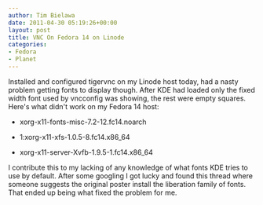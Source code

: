 ```yaml
---
author: Tim Bielawa
date: 2011-04-30 05:19:26+00:00
layout: post
title: VNC On Fedora 14 on Linode
categories:
- Fedora
- Planet
---
```


Installed and configured tigervnc on my Linode host today, had a nasty problem getting fonts to display though. After KDE had loaded only the fixed width font used by vncconfig was showing, the rest were empty squares. Here's what didn't work on my Fedora 14 host:



	
  * xorg-x11-fonts-misc-7.2-12.fc14.noarch

	
  * 1:xorg-x11-xfs-1.0.5-8.fc14.x86_64

	
  * xorg-x11-server-Xvfb-1.9.5-1.fc14.x86_64


I contribute this to my lacking of any knowledge of what fonts KDE tries to use by default. After some googling I got lucky and found this thread where someone suggests the original poster install the liberation family of fonts. That ended up being what fixed the problem for me.

